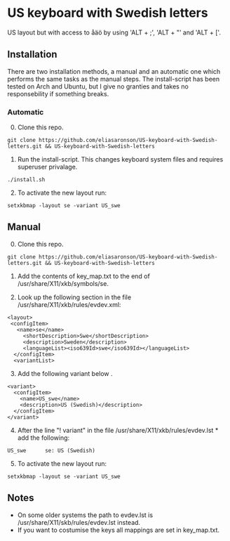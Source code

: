 # US keyboard with Swedish letters

US layout but with access to åäö by using 'ALT + ;', 'ALT + "' and 'ALT + ['.

## Installation
There are two installation methods, a manual and an automatic one which performs the same
tasks as the manual steps. The install-script has been tested on Arch and Ubuntu, but I give no granties and takes no responsebility if something breaks.
### Automatic
0. Clone this repo.

```
git clone https://github.com/eliasaronson/US-keyboard-with-Swedish-letters.git && US-keyboard-with-Swedish-letters
```

1. Run the install-script. This changes keyboard system files and requires superuser privalage.
```
./install.sh
```

2. To activate the new layout run:
```
setxkbmap -layout se -variant US_swe
```

## Manual
0. Clone this repo.
```
git clone https://github.com/eliasaronson/US-keyboard-with-Swedish-letters.git && US-keyboard-with-Swedish-letters
```

1. Add the contents of key_map.txt to the end of /usr/share/X11/xkb/symbols/se.

2. Look up the following section in the file /usr/share/X11/xkb/rules/evdev.xml:

```
<layout>
 <configItem>
   <name>se</name>
     <shortDescription>Swe</shortDescription>
     <description>Sweden</description>
     <languageList><iso639Id>swe</iso639Id></languageList>
  </configItem>
  <variantList>
```

3. Add the following variant below <variantList>.

```
<variant>
  <configItem>
    <name>US_swe</name>
    <description>US (Swedish)</description>
  </configItem>
</variant>
```

4. After the line "! variant" in the file /usr/share/X11/xkb/rules/evdev.lst *  add the following:

```
US_swe		se: US (Swedish)
```

5. To activate the new layout run:

```
setxkbmap -layout se -variant US_swe
```

## Notes
* On some older systems the path to evdev.lst is /usr/share/X11/skb/rules/evdev.lst instead.
* If you want to costumise the keys all mappings are set in key_map.txt.
